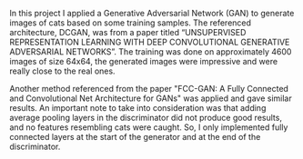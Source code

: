 In this project I applied a Generative Adversarial Network (GAN) to generate images of cats based on some training samples. The referenced architecture, DCGAN, was from a paper titled “UNSUPERVISED REPRESENTATION LEARNING WITH DEEP CONVOLUTIONAL GENERATIVE ADVERSARIAL NETWORKS”. The training was done on approximately 4600 images of size 64x64, the generated images were impressive and were really close to the real ones.

Another method referenced from the paper "FCC-GAN: A Fully Connected and Convolutional Net Architecture for GANs" was applied and gave similar results. An important note to take into consideration was that adding average pooling layers in the discriminator did not produce good results, and no features resembling cats were caught. So, I only implemented fully connected layers at the start of the generator and at the end of the discriminator.
